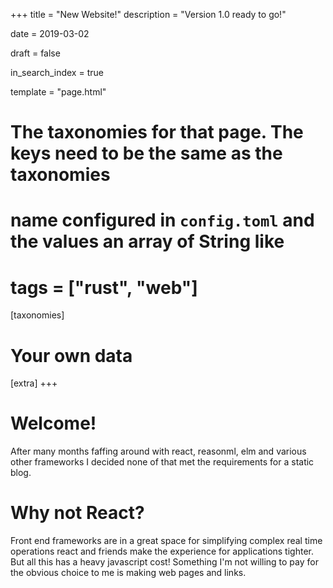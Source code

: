 +++
title = "New Website!"
description = "Version 1.0 ready to go!"

date = 2019-03-02

draft = false

in_search_index = true

template = "page.html"

# The taxonomies for that page. The keys need to be the same as the taxonomies
# name configured in `config.toml` and the values an array of String like
# tags = ["rust", "web"]
[taxonomies]

# Your own data
[extra]
+++
# Welcome!

After many months faffing around with react, reasonml, elm and various other frameworks
I decided none of that met the requirements for a static blog.

# Why not React?

Front end frameworks are in a great space for simplifying complex real time operations react and friends make the experience for applications tighter. But all this has a heavy javascript cost! Something I'm not willing to pay for the obvious choice to me is making web pages and links.
